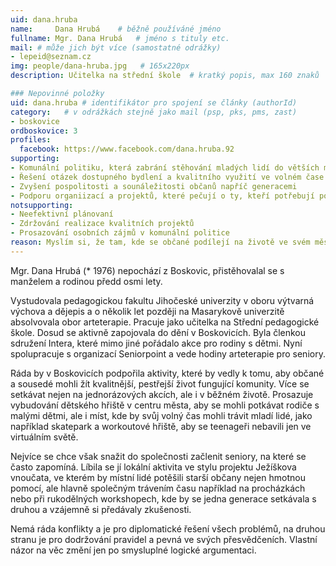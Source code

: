 ```yaml
---
uid: dana.hruba
name:     Dana Hrubá  	# běžně používáné jméno
fullname: Mgr. Dana Hrubá  	# jméno s tituly etc.
mail: # může jich být více (samostatné odrážky)
- lepeid@seznam.cz
img: people/dana-hruba.jpg   # 165x220px
description: Učitelka na střední škole 	# kratký popis, max 160 znaků

### Nepovinné položky
uid: dana.hruba # identifikátor pro spojení se články (authorId)
category: 	# v odrážkách stejně jako mail (psp, pks, pms, zast)
- boskovice
ordboskovice: 3
profiles:
  facebook: https://www.facebook.com/dana.hruba.92
supporting:
- Komunální politiku, která zabrání stěhování mladých lidí do větších měst
- Řešení otázek dostupného bydlení a kvalitního využití ve volném čase
- Zvyšení pospolitosti a sounáležitosti občanů napříč generacemi
- Podporu organiizací a projektů, které pečují o ty, kteří potřebují pomoc
notsupporting:
- Neefektivní plánovaní
- Zdržování realizace kvalitních projektů
- Prosazování osobních zájmů v komunální politice
reason: Myslím si, že tam, kde se občané podílejí na životě ve svém městě, se všem daří lépe, a proto jsem se rozhodla vstoupit do komunální politiky. Nelíbí se mi postoj těch, kteří vše kritizují, ale už nejsou ochotní pro svoje město nic udělat.
---
```


Mgr. Dana Hrubá (* 1976) nepochází z Boskovic, přistěhovalal se s manželem a rodinou předd osmi lety.

Vystudovala pedagogickou fakultu Jihočeské univerzity v oboru výtvarná výchova a dějepis a o několik let později na Masarykově univerzitě absolvovala obor arteterapie. Pracuje jako učitelka na Střední pedagogické škole. Dosud se aktivně zapojovala do dění v Boskovicích. Byla členkou sdružení Intera, které mimo jiné pořádalo akce pro rodiny s dětmi. Nyní spolupracuje s organizací Seniorpoint a vede hodiny arteterapie pro seniory.

Ráda by v Boskovicích podpořila aktivity, které by vedly k tomu, aby občané a sousedé mohli žít kvalitnější, pestřejší život fungující komunity. Více se setkávat nejen na jednorázových akcích, ale i v běžném životě.
Prosazuje vybudování dětského hřiště v centru města, aby se mohli potkávat rodiče s malými dětmi, ale i míst, kde by svůj volný čas mohli trávit mladí lidé, jako například skatepark a workoutové hřiště, aby se teenageři nebavili jen ve virtuálním světě.

Nejvíce se chce však snažit do společnosti začlenit seniory, na které se často zapomíná. Líbila se jí lokální aktivita ve stylu projektu Ježíškova vnoučata, ve kterém by místní lidé potěšili starší občany nejen hmotnou pomocí, ale hlavně společným trávením času například na procházkách nebo při rukodělných workshopech, kde by se jedna generace setkávala s druhou a vzájemně si předávaly zkušenosti.

Nemá ráda konflikty a je pro diplomatické řešení všech problémů, na druhou stranu je pro dodržování pravidel a pevná ve svých přesvědčeních. Vlastní názor na věc změní jen po smysluplné logické argumentaci.
